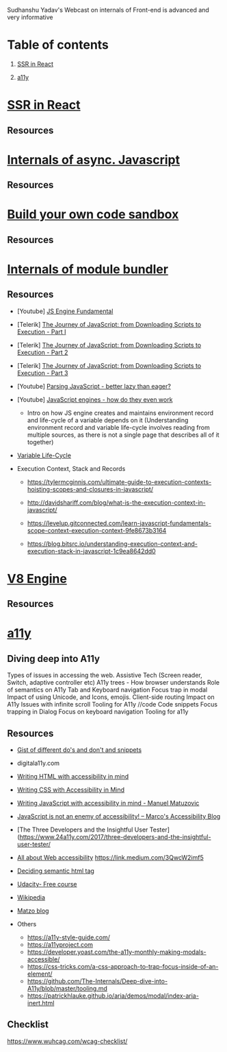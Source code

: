 Sudhanshu Yadav's Webcast on internals of Front-end is advanced and very informative

# Table of contents

1. <a href="#SSR in React">SSR in React</a>

6. <a href="#a11y">a11y</a>

# [SSR in React](https://www.youtube.com/watch?v=kImeJY8B7ao)
## Resources

# [Internals of async. Javascript](https://www.youtube.com/watch?v=W3MPqmwIIjk)
## Resources

# [Build your own code sandbox](https://www.youtube.com/watch?v=VeawlOVy0Cs)
## Resources

# [Internals of module bundler](https://www.youtube.com/watch?v=4lYDlrjUx48)
## Resources
- [Youtube] [JS Engine Fundamental](https://youtu.be/0I0d8LkDqyc)

- [Telerik] [The Journey of JavaScript: from Downloading Scripts to Execution - Part I](https://www.telerik.com/blogs/journey-of-javascript-downloading-scripts-to-execution-part-i)

- [Telerik] [The Journey of JavaScript: from Downloading Scripts to Execution - Part 2](https://www.telerik.com/blogs/journey-of-javascript-downloading-scripts-to-execution-part-ii)

- [Telerik] [The Journey of JavaScript: from Downloading Scripts to Execution - Part 3](https://www.telerik.com/blogs/journey-of-javascript-downloading-scripts-to-execution-part-iii)

- [Youtube] [Parsing JavaScript - better lazy than eager?](https://www.youtube.com/watch?v=Fg7niTmNNLg)

- [Youtube] [JavaScript engines - how do they even work](https://www.youtube.com/watch?v=p-iiEDtpy6I)

  - Intro on how JS engine creates and maintains environment record and life-cycle of a variable depends on it (Understanding environment record and variable life-cycle involves reading from multiple sources, as there is not a single page that describes all of it together)

- [Variable Life-Cycle](https://dmitripavlutin.com/variables-lifecycle-and-why-let-is-not-hoisted/)

- Execution Context, Stack and Records

   - https://tylermcginnis.com/ultimate-guide-to-execution-contexts-hoisting-scopes-and-closures-in-javascript/

   - http://davidshariff.com/blog/what-is-the-execution-context-in-javascript/

   - https://levelup.gitconnected.com/learn-javascript-fundamentals-scope-context-execution-context-9fe8673b3164

   - https://blog.bitsrc.io/understanding-execution-context-and-execution-stack-in-javascript-1c9ea8642dd0
# [V8 Engine](https://www.youtube.com/watch?v=4lYDlrjUx48)
## Resources

# [a11y](https://www.youtube.com/watch?v=MV8JQa5uJDQ)

## Diving deep into A11y
Types of issues in accessing the web.
Assistive Tech (Screen reader, Switch, adaptive controller etc)
A11y trees - How browser understands
Role of semantics on A11y
Tab and Keyboard navigation
Focus trap in modal
Impact of using Unicode, and Icons, emojis.
Client-side routing Impact on A11y
Issues with infinite scroll
Tooling for A11y //code
Code snippets
Focus trapping in Dialog
Focus on keyboard navigation
Tooling for a11y

## Resources
- [Gist of different do's and don't and snippets](https://gist.github.com/vikas-parashar/74b690c775ab67a7ba2f324db7d53c15)
- digitala11y.com
- [Writing HTML with accessibility in mind](https://medium.com/alistapart/writing-html-with-accessibility-in-mind-a62026493412)
- [Writing CSS with Accessibility in Mind](https://medium.com/@matuzo/writing-css-with-accessibility-in-mind-8514a0007939)
- [Writing JavaScript with accessibility in mind - Manuel Matuzovic](https://medium.com/@matuzo/writing-javascript-with-accessibility-in-mind-a1f6a5f467b9)
- [JavaScript is not an enemy of accessibility! – Marco's Accessibility Blog](https://marcozehe.wordpress.com/2016/11/23/javascript-not-enemy-accessibility/)
- [The Three Developers and the Insightful User Tester](https://www.24a11y.com/2017/three-developers-and-the-insightful-user-tester/
- [All about Web accessibility](https://link.medium.com/2HKNbecmf5)
https://link.medium.com/3QwcW2imf5
- [Deciding semantic html tag](http://html5doctor.com/downloads/h5d-sectioning-flowchart.png)

- [Udacity- Free course](https://classroom.udacity.com/courses/ud891)

- [Wikipedia](https://en.wikipedia.org/wiki/Accessibility)

- [Matzo blog](https://www.matuzo.at/blog/building-the-most-inaccessible-site-possible-with-a-perfect-lighthouse-score/)

- Others

    - https://a11y-style-guide.com/
    - https://a11yproject.com
    - https://developer.yoast.com/the-a11y-monthly-making-modals-accessible/
    - https://css-tricks.com/a-css-approach-to-trap-focus-inside-of-an-element/
    - https://github.com/The-Internals/Deep-dive-into-A11y/blob/master/tooling.md
    - https://patrickhlauke.github.io/aria/demos/modal/index-aria-inert.html

## Checklist

https://www.wuhcag.com/wcag-checklist/
